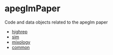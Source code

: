 # apeglmPaper

Code and data objects related to the apeglm paper

* [highrep](https://github.com/mikelove/apeglmPaper/blob/master/highrep/README.md)
* [sim](https://github.com/mikelove/apeglmPaper/blob/master/sim/README.md)
* [mixology](https://github.com/mikelove/apeglmPaper/blob/master/mixology/README.md)
* [common](https://github.com/mikelove/apeglmPaper/blob/master/common/README.md)
